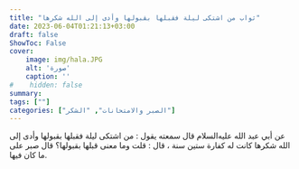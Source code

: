 ```yaml
---
title: "ثواب من اشتكى ليلة فقبلها بقبولها وأدى إلى الله شكرها"
date: 2023-06-04T01:21:13+03:00
draft: false
ShowToc: False
cover:
    image: img/hala.JPG
    alt: 'صورة'
    caption: ''
#    hidden: false
summary: 
tags: [""]
categories: ["الصبر والامتحانات", "الشكر"]
---
```

عن أبي عبد الله عليه‌السلام قال سمعته يقول : من اشتكى ليلة
فقبلها بقبولها وأدى إلى الله شكرها كانت له كفارة ستين سنة ، قال :
قلت وما معنى قبلها بقبولها؟ قال صبر على ما كان فيها.


